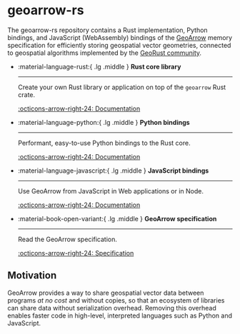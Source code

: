 # geoarrow-rs

The geoarrow-rs repository contains a Rust implementation, Python bindings, and JavaScript (WebAssembly) bindings of the [GeoArrow](https://geoarrow.org) memory specification for efficiently storing geospatial vector geometries, connected to geospatial algorithms implemented by the [GeoRust community](https://georust.org/).

<div class="grid cards" markdown>

-   :material-language-rust:{ .lg .middle } **Rust core library**

    ---

    Create your own Rust library or application on top of the `geoarrow` Rust crate.

    [:octicons-arrow-right-24: Documentation](https://docs.rs/geoarrow/latest/geoarrow/)

-   :material-language-python:{ .lg .middle } **Python bindings**

    ---

    Performant, easy-to-use Python bindings to the Rust core.

    [:octicons-arrow-right-24: Documentation](python/latest/)

-   :material-language-javascript:{ .lg .middle } **JavaScript bindings**

    ---

    Use GeoArrow from JavaScript in Web applications or in Node.

    [:octicons-arrow-right-24: Documentation](js)

-   :material-book-open-variant:{ .lg .middle } **GeoArrow specification**

    ---

    Read the GeoArrow specification.

    [:octicons-arrow-right-24: Specification](https://geoarrow.org)

</div>

## Motivation

GeoArrow provides a way to share geospatial vector data between programs _at no cost_ and without copies, so that an ecosystem of libraries can share data without serialization overhead. Removing this overhead enables faster code in high-level, interpreted languages such as Python and JavaScript.
